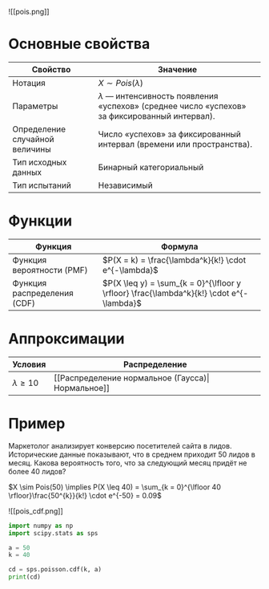 
![[pois.png]]

# Основные свойства

| Свойство                       | Значение                                                                                           |
| ------------------------------ | -------------------------------------------------------------------------------------------------- |
| Нотация                        | $X \sim Pois(\lambda)$                                                                             |
| Параметры                      | $\lambda$ — интенсивность появления «успехов» (среднее число «успехов» за фиксированный интервал). |
| Определение случайной величины | Число «успехов» за фиксированный интервал (времени или пространства).                              |
| Тип исходных данных            | Бинарный категориальный                                                                            |
| Тип испытаний                  | Независимый                                                                                        |

# Функции

| Функция                     | Формула                                                                                  |
| --------------------------- | ---------------------------------------------------------------------------------------- |
| Функция вероятности (PMF)   | $P(X = k) = \frac{\lambda^k}{k!} \cdot e^{-\lambda}$                                     |
| Функция распределения (CDF) | $P(X \leq y) = \sum_{k = 0}^{\lfloor y \rfloor} \frac{\lambda^k}{k!} \cdot e^{-\lambda}$ |

# Аппроксимации

| Условия           | Распределение                                     |
| ----------------- | ------------------------------------------------- |
| $\lambda \geq 10$ | [[Распределение нормальное (Гаусса)\|Нормальное]] |

# Пример

Маркетолог анализирует конверсию посетителей сайта в лидов. Исторические данные показывают, что в среднем приходит 50 лидов в месяц. Какова вероятность того, что за следующий месяц придёт не более 40 лидов?

$X \sim Pois(50) \implies P(X \leq 40) = \sum_{k = 0}^{\lfloor 40 \rfloor}\frac{50^{k}}{k!} \cdot e^{-50} = 0.09$

![[pois_cdf.png]]

```python
import numpy as np
import scipy.stats as sps

a = 50
k = 40

cd = sps.poisson.cdf(k, a)
print(cd)
```
